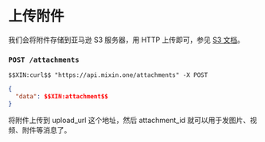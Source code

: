 # 上传附件

我们会将附件存储到亚马逊 S3 服务器，用 HTTP 上传即可，参见 [S3 文档](https://docs.aws.amazon.com/AmazonS3/latest/API/sigv4-post-example.html)。

### `POST /attachments`

```
$$XIN:curl$$ "https://api.mixin.one/attachments" -X POST
```

```json
{  
  "data": $$XIN:attachment$$
}
```

将附件上传到 upload_url 这个地址，然后 attachment_id 就可以用于发图片、视频、附件等消息了。
